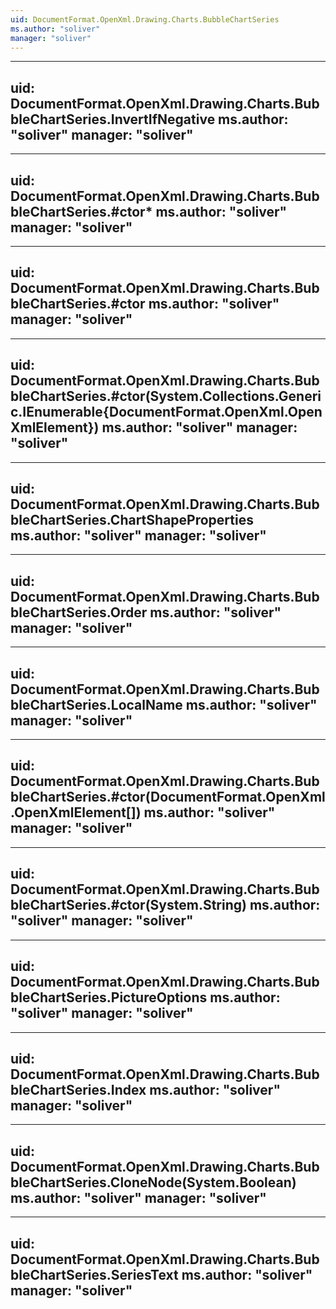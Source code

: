 ```yaml
---
uid: DocumentFormat.OpenXml.Drawing.Charts.BubbleChartSeries
ms.author: "soliver"
manager: "soliver"
---
```


---
uid: DocumentFormat.OpenXml.Drawing.Charts.BubbleChartSeries.InvertIfNegative
ms.author: "soliver"
manager: "soliver"
---

---
uid: DocumentFormat.OpenXml.Drawing.Charts.BubbleChartSeries.#ctor*
ms.author: "soliver"
manager: "soliver"
---

---
uid: DocumentFormat.OpenXml.Drawing.Charts.BubbleChartSeries.#ctor
ms.author: "soliver"
manager: "soliver"
---

---
uid: DocumentFormat.OpenXml.Drawing.Charts.BubbleChartSeries.#ctor(System.Collections.Generic.IEnumerable{DocumentFormat.OpenXml.OpenXmlElement})
ms.author: "soliver"
manager: "soliver"
---

---
uid: DocumentFormat.OpenXml.Drawing.Charts.BubbleChartSeries.ChartShapeProperties
ms.author: "soliver"
manager: "soliver"
---

---
uid: DocumentFormat.OpenXml.Drawing.Charts.BubbleChartSeries.Order
ms.author: "soliver"
manager: "soliver"
---

---
uid: DocumentFormat.OpenXml.Drawing.Charts.BubbleChartSeries.LocalName
ms.author: "soliver"
manager: "soliver"
---

---
uid: DocumentFormat.OpenXml.Drawing.Charts.BubbleChartSeries.#ctor(DocumentFormat.OpenXml.OpenXmlElement[])
ms.author: "soliver"
manager: "soliver"
---

---
uid: DocumentFormat.OpenXml.Drawing.Charts.BubbleChartSeries.#ctor(System.String)
ms.author: "soliver"
manager: "soliver"
---

---
uid: DocumentFormat.OpenXml.Drawing.Charts.BubbleChartSeries.PictureOptions
ms.author: "soliver"
manager: "soliver"
---

---
uid: DocumentFormat.OpenXml.Drawing.Charts.BubbleChartSeries.Index
ms.author: "soliver"
manager: "soliver"
---

---
uid: DocumentFormat.OpenXml.Drawing.Charts.BubbleChartSeries.CloneNode(System.Boolean)
ms.author: "soliver"
manager: "soliver"
---

---
uid: DocumentFormat.OpenXml.Drawing.Charts.BubbleChartSeries.SeriesText
ms.author: "soliver"
manager: "soliver"
---
